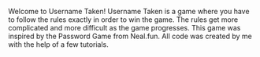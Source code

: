 Welcome to Username Taken! Username Taken is a game where you have to follow the rules exactly in order to win the game. The rules get more complicated and more difficult as the game progresses. 
This game was inspired by the Password Game from Neal.fun.
All code was created by me with the help of a few tutorials. 
